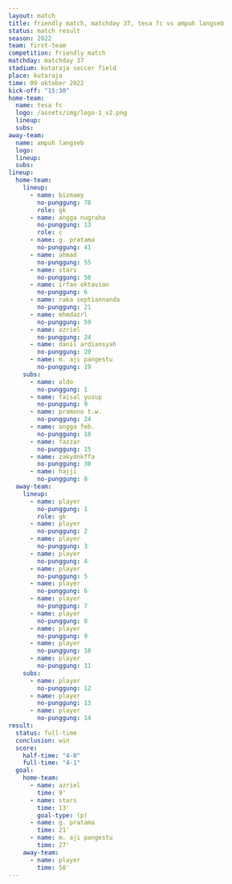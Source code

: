 ```yaml
---
layout: match
title: friendly match, matchday 37, tesa fc vs ampuh langseb
status: match result
season: 2022
team: first-team
competition: friendly match
matchday: matchday 37
stadium: kutaraja soccer field
place: kutaraja
time: 09 oktober 2022
kick-off: "15:30"
home-team:
  name: tesa fc
  logo: /assets/img/logo-1_v2.png
  lineup:
  subs:
away-team:
  name: ampuh langseb
  logo:
  lineup:
  subs:
lineup:
  home-team:
    lineup:
      - name: bizmamy
        no-punggung: 78
        role: gk
      - name: angga nugraha
        no-punggung: 13
        role: c
      - name: g. pratama
        no-punggung: 41
      - name: ahmad
        no-punggung: 55
      - name: stars
        no-punggung: 50
      - name: irfan oktavian
        no-punggung: 6
      - name: raka septiannanda
        no-punggung: 21
      - name: mhmdazrl
        no-punggung: 59
      - name: azriel
        no-punggung: 24
      - name: danil ardiansyah
        no-punggung: 20
      - name: m. aji pangestu
        no-punggung: 19
    subs:
      - name: aldo
        no-punggung: 1
      - name: faisal yusup
        no-punggung: 9
      - name: pramono t.w.
        no-punggung: 24
      - name: angga feb.
        no-punggung: 18
      - name: fazzar
        no-punggung: 15
      - name: zakydnkffa
        no-punggung: 30
      - name: hajji
        no-punggung: 8
  away-team:
    lineup:
      - name: player
        no-punggung: 1
        role: gk
      - name: player
        no-punggung: 2
      - name: player
        no-punggung: 3
      - name: player
        no-punggung: 4
      - name: player
        no-punggung: 5
      - name: player
        no-punggung: 6
      - name: player
        no-punggung: 7
      - name: player
        no-punggung: 8
      - name: player
        no-punggung: 9
      - name: player
        no-punggung: 10
      - name: player
        no-punggung: 11
    subs:
      - name: player
        no-punggung: 12
      - name: player
        no-punggung: 13
      - name: player
        no-punggung: 14
result:
  status: full-time
  conclusion: win
  score:
    half-time: "4-0"
    full-time: "4-1"
  goal:
    home-team:
      - name: azriel
        time: 9'
      - name: stars
        time: 13'
        goal-type: (p)
      - name: g. pratama
        time: 21'
      - name: m. aji pangestu
        time: 27'
    away-team:
      - name: player
        time: 58'
---
```

